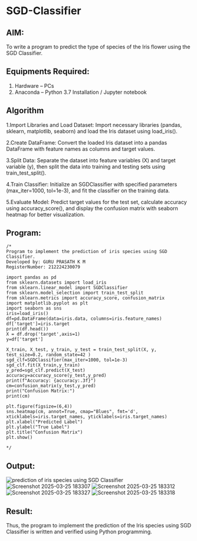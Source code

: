 # SGD-Classifier
## AIM:
To write a program to predict the type of species of the Iris flower using the SGD Classifier.

## Equipments Required:
1. Hardware – PCs
2. Anaconda – Python 3.7 Installation / Jupyter notebook

## Algorithm
1.Import Libraries and Load Dataset: Import necessary libraries (pandas, sklearn, matplotlib, seaborn) and load the Iris dataset using load_iris().

2.Create DataFrame: Convert the loaded Iris dataset into a pandas DataFrame with feature names as columns and target values.

3.Split Data: Separate the dataset into feature variables (X) and target variable (y), then split the data into training and testing sets using train_test_split().

4.Train Classifier: Initialize an SGDClassifier with specified parameters (max_iter=1000, tol=1e-3), and fit the classifier on the training data.

5.Evaluate Model: Predict target values for the test set, calculate accuracy using accuracy_score(), and display the confusion matrix with seaborn heatmap for better visualization.

## Program:
```
/*
Program to implement the prediction of iris species using SGD Classifier.
Developed by: GURU PRASATH K M
RegisterNumber: 212224230079

import pandas as pd 
from sklearn.datasets import load_iris 
from sklearn.linear_model import SGDClassifier
from sklearn.model_selection import train_test_split 
from sklearn.metrics import accuracy_score, confusion_matrix 
import matplotlib.pyplot as plt 
import seaborn as sns 
iris=load_iris() 
df=pd.DataFrame(data=iris.data, columns=iris.feature_names) 
df['target']=iris.target 
print(df.head())
X = df.drop('target',axis=1) 
y=df['target'] 

X_train, X_test, y_train, y_test = train_test_split(X, y, test_size=0.2, random_state=42 )
sgd_clf=SGDClassifier(max_iter=1000, tol=1e-3)
sgd_clf.fit(X_train,y_train)
y_pred=sgd_clf.predict(X_test)
accuracy=accuracy_score(y_test,y_pred)
print(f"Accuracy: {accuracy:.3f}") 
cm=confusion_matrix(y_test,y_pred) 
print("Confusion Matrix:") 
print(cm)

plt.figure(figsize=(6,4))
sns.heatmap(cm, annot=True, cmap="Blues", fmt='d', xticklabels=iris.target_names, yticklabels=iris.target_names)
plt.xlabel("Predicted Label")
plt.ylabel("True Label")
plt.title("Confusion Matrix")
plt.show()

*/
```

## Output:
![prediction of iris species using SGD Classifier](sam.png)
![Screenshot 2025-03-25 183307](https://github.com/user-attachments/assets/a8dd5b77-6a4d-464a-bf5b-ff65b0539e01)
![Screenshot 2025-03-25 183312](https://github.com/user-attachments/assets/bd299c70-480a-4e33-a74b-bc06d1eb7f77)
![Screenshot 2025-03-25 183327](https://github.com/user-attachments/assets/e08cb0b8-2e2e-4550-a4e5-7051cd8ff9f1)
![Screenshot 2025-03-25 183318](https://github.com/user-attachments/assets/5be44323-49b2-4300-99f9-5fea44cebc5a)


## Result:
Thus, the program to implement the prediction of the Iris species using SGD Classifier is written and verified using Python programming.
